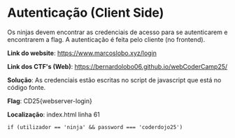 # Autenticação (Client Side)

Os ninjas devem encontrar as credenciais de acesso para se autenticarem e encontrarem a flag.
A autenticação é feita pelo cliente (no frontend).

**Link do website**: https://www.marcoslobo.xyz/login

**Link dos CTF's (Web)**: https://bernardolobo06.github.io/webCoderCamp25/

**Solução**: As credenciais estão escritas no script de javascript que está no código fonte.

**Flag**: CD25{webserver-login}

**Localização**: index.html linha 61
```
if (utilizador == 'ninja' && password === 'coderdojo25')
```